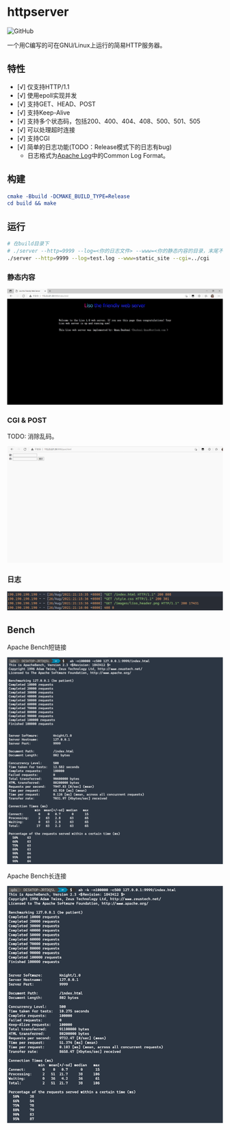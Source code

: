 # httpserver
![GitHub](https://img.shields.io/github/license/qdslovelife/httpserver)

一个用C编写的可在GNU/Linux上运行的简易HTTP服务器。

## 特性

- [√] 仅支持HTTP/1.1
- [√] 使用epoll实现并发
- [√] 支持GET、HEAD、POST
- [√] 支持Keep-Alive
- [√] 支持多个状态码，包括200、400、404、408、500、501、505
- [√] 可以处理超时连接
- [√] 支持CGI
- [√] 简单的日志功能(TODO：Release模式下的日志有bug)
  - 日志格式为[Apache Log](https://httpd.apache.org/docs/2.4/logs.html)中的Common Log Format。

## 构建

``` cmake
cmake -Bbuild -DCMAKE_BUILD_TYPE=Release
cd build && make
```

## 运行

``` bash
# 在build目录下
# ./server --http=9999 --log=<你的日志文件> --www=<你的静态内容的目录，末尾不加/> --cgi=<cgi目录，末尾不加/>
./server --http=9999 --log=test.log --www=static_site --cgi=../cgi
```

### 静态内容

![运行截图](./image/运行截图.png)

### CGI & POST

TODO: 消除乱码。

![cgi](./image/cgi.gif)

### 日志

![日志截图](./image/日志截图.png)

## Bench

Apache Bench短链接

![](./image/ab短连接.png)

Apache Bench长连接

![](./image/ab长连接.png)
